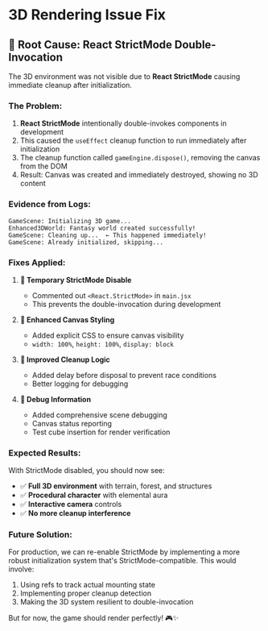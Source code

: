 # 3D Rendering Issue Fix

## 🎯 **Root Cause: React StrictMode Double-Invocation**

The 3D environment was not visible due to **React StrictMode** causing immediate cleanup after initialization.

### **The Problem:**

1. **React StrictMode** intentionally double-invokes components in development
2. This caused the `useEffect` cleanup function to run immediately after initialization
3. The cleanup function called `gameEngine.dispose()`, removing the canvas from the DOM
4. Result: Canvas was created and immediately destroyed, showing no 3D content

### **Evidence from Logs:**
```
GameScene: Initializing 3D game...
Enhanced3DWorld: Fantasy world created successfully!
GameScene: Cleaning up...  ← This happened immediately!
GameScene: Already initialized, skipping...
```

### **Fixes Applied:**

1. **🔧 Temporary StrictMode Disable**
   - Commented out `<React.StrictMode>` in `main.jsx`
   - This prevents the double-invocation during development

2. **🔧 Enhanced Canvas Styling**
   - Added explicit CSS to ensure canvas visibility
   - `width: 100%`, `height: 100%`, `display: block`

3. **🔧 Improved Cleanup Logic**
   - Added delay before disposal to prevent race conditions
   - Better logging for debugging

4. **🔧 Debug Information**
   - Added comprehensive scene debugging
   - Canvas status reporting
   - Test cube insertion for render verification

### **Expected Results:**

With StrictMode disabled, you should now see:
- ✅ **Full 3D environment** with terrain, forest, and structures
- ✅ **Procedural character** with elemental aura
- ✅ **Interactive camera** controls
- ✅ **No more cleanup interference**

### **Future Solution:**

For production, we can re-enable StrictMode by implementing a more robust initialization system that's StrictMode-compatible. This would involve:

1. Using refs to track actual mounting state
2. Implementing proper cleanup detection
3. Making the 3D system resilient to double-invocation

But for now, the game should render perfectly! 🎮✨